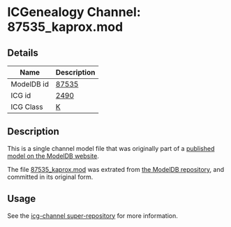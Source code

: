 # ICGenealogy Channel: 87535\_kaprox.mod

## Details

Name | Description
---- | -----------
ModelDB id | [87535](http://senselab.med.yale.edu/ModelDB/ShowModel.cshtml?model=87535)
ICG id | [2490](http://icg.neurotheory.ox.ac.uk/channels/1/2490)
ICG Class | [K](http://icg.neurotheory.ox.ac.uk/channels/1)

## Description

This is a single channel model file that was originally part of a [published model on the ModelDB website](http://senselab.med.yale.edu/mModelDB/ShowModel.cshtml?model=87535).

The file [87535\_kaprox.mod](87535_kaprox.mod) was extrated from [the ModelDB repository](http://senselab.med.yale.edu/ModelDB/ShowModel.cshtml?model=87535), and committed in its original form.

## Usage

See the [icg-channel super-repository](https://github.com/icgenealogy/icg-channels) for more information.